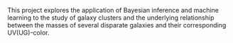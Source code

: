 This project explores the application of Bayesian inference and machine learning to the study of galaxy clusters and the underlying relationship between the masses of several disparate galaxies and their corresponding UV(UG)-color.
